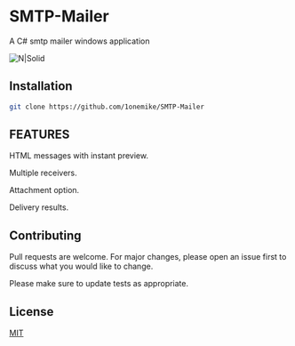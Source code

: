 # SMTP-Mailer
A C# smtp mailer windows application

![N|Solid](https://linx.li/s/5d53u7ki.jpg)


## Installation
```bash
git clone https://github.com/1onemike/SMTP-Mailer
```
## FEATURES
HTML messages with instant preview.

Multiple receivers.

Attachment option.

Delivery results.


## Contributing
Pull requests are welcome. For major changes, please open an issue first to discuss what you would like to change.

Please make sure to update tests as appropriate.

## License
[MIT](https://choosealicense.com/licenses/mit/)

